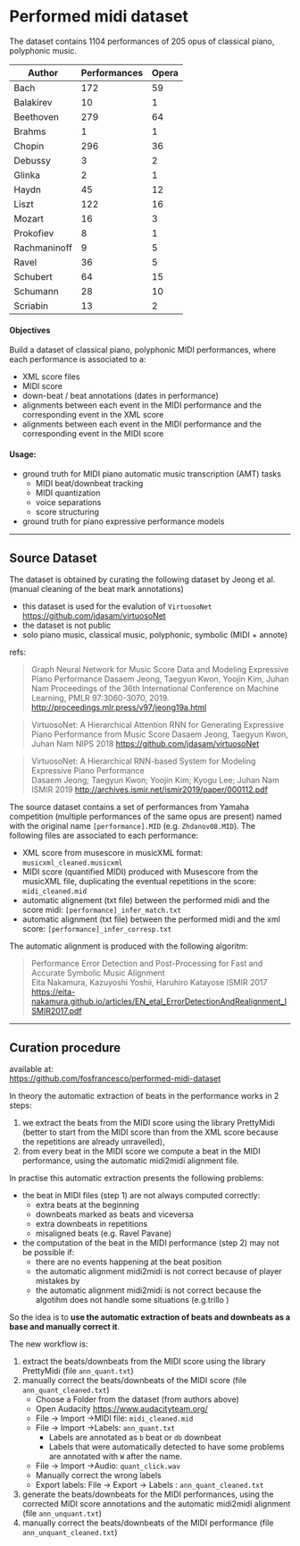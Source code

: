 # Performed midi dataset


The dataset contains 1104 performances of 205 opus of classical piano, polyphonic music.

| Author       	| Performances 	| Opera 	|
|--------------	|--------------	|-------	|
| Bach         	| 172          	| 59    	|
| Balakirev    	| 10           	| 1     	|
| Beethoven    	| 279          	| 64    	|
| Brahms       	| 1            	| 1     	|
| Chopin       	| 296          	| 36    	|
| Debussy      	| 3            	| 2     	|
| Glinka       	| 2            	| 1     	|
| Haydn        	| 45           	| 12    	|
| Liszt        	| 122          	| 16    	|
| Mozart       	| 16           	| 3     	|
| Prokofiev    	| 8            	| 1     	|
| Rachmaninoff 	| 9            	| 5     	|
| Ravel        	| 36           	| 5     	|
| Schubert     	| 64           	| 15    	|
| Schumann     	| 28           	| 10    	|
| Scriabin     	| 13           	| 2     	|


#### Objectives

Build a dataset of classical piano, polyphonic MIDI performances, where each performance is associated to a:
- XML score files 
- MIDI score
- down-beat / beat annotations (dates in performance)
- alignments between each event in the MIDI performance and the corresponding event in the XML score
- alignments between each event in the MIDI performance and the corresponding event in the MIDI score


#### Usage:
- ground truth for MIDI piano automatic music transcription (AMT) tasks
    - MIDI beat/downbeat tracking
    - MIDI quantization
    - voice separations
    - score structuring
- ground truth for piano expressive performance models
    

---
## Source Dataset
The dataset is obtained by curating the following dataset by Jeong et al.
(manual cleaning of the beat mark annotations)


- this dataset is used for the evalution of `VirtuosoNet` 
  https://github.com/jdasam/virtuosoNet
- the dataset is not public
- solo piano music, classical music, polyphonic, symbolic (MIDI + annote)

refs:


> Graph Neural Network for Music Score Data and Modeling Expressive Piano Performance
Dasaem Jeong, Taegyun Kwon, Yoojin Kim, Juhan Nam 
> Proceedings of the 36th International Conference on Machine Learning, PMLR 97:3060-3070, 2019.
> http://proceedings.mlr.press/v97/jeong19a.html


> VirtuosoNet: A Hierarchical Attention RNN for Generating Expressive Piano Performance from Music Score
> Dasaem Jeong, Taegyun Kwon, Juhan Nam
> NIPS 2018
> https://github.com/jdasam/virtuosoNet

> VirtuosoNet: A Hierarchical RNN-based System for Modeling Expressive Piano Performance  
> Dasaem Jeong; Taegyun Kwon; Yoojin Kim; Kyogu Lee; Juhan Nam
> ISMIR 2019
> http://archives.ismir.net/ismir2019/paper/000112.pdf

The source dataset contains a set of performances from Yamaha competition (multiple performances of the same opus are present) named with the original name  `[performance].MID` (e.g.  `Zhdanov08.MID`). The following files are associated to each performance:
- XML score from musescore in musicXML format: `musicxml_cleaned.musicxml` 
- MIDI score (quantified MIDI) produced with Musescore from the musicXML file, duplicating the eventual repetitions in the score: `midi_cleaned.mid`
- automatic alignement (txt file)  between the performed midi and the score midi: `[performance]_infer_match.txt`
- automatic alignment (txt file) between the performed midi and the xml score: `[performance]_infer_corresp.txt`
  
The automatic alignment is produced with the following algoritm:
> Performance Error Detection and Post-Processing for Fast and Accurate Symbolic Music Alignment  
> Eita Nakamura, Kazuyoshi Yoshii, Haruhiro Katayose
> ISMIR 2017
> https://eita-nakamura.github.io/articles/EN_etal_ErrorDetectionAndRealignment_ISMIR2017.pdf

---
## Curation procedure

available at:  
https://github.com/fosfrancesco/performed-midi-dataset

In theory the automatic extraction of beats in the performance works in 2 steps:
1. we extract the beats from the MIDI score using the library PrettyMidi (better to start from the MIDI score than from the XML score because the repetitions are already unravelled),
2. from every beat in the MIDI score we compute a beat in the MIDI performance, using the automatic midi2midi alignment file.

In practise this automatic extraction presents the following problems:
- the beat in MIDI files (step 1) are not always computed correctly:
  - extra beats at the beginning
  - downbeats marked as beats and viceversa
  - extra downbeats in repetitions
  - misaligned beats (e.g. Ravel Pavane)
- the computation of the beat in the MIDI performance (step 2) may not be possible if:
  - there are no events happening at the beat position
  - the automatic alignment midi2midi is not correct because of player mistakes by
  - the automatic alignment midi2midi is not correct because the algotihm does not handle some situations (e.g.trillo )

So the idea is to **use the automatic extraction of beats and downbeats as a base and manually correct it**.

The new workflow is:
1. extract the beats/downbeats from the MIDI score using the library PrettyMidi (file `ann_quant.txt`)
2. manually correct the beats/downbeats of the MIDI score (file `ann_quant_cleaned.txt`)
   - Choose a Folder from the dataset (from authors above)
   - Open Audacity https://www.audacityteam.org/
   - File -> Import ->MIDI file: `midi_cleaned.mid`
   - File -> Import ->Labels: `ann_quant.txt`
      - Labels are annotated as `b` beat or `db` downbeat
      - Labels that were automatically detected to have some problems are annotated with `W` after the name.
   - File -> Import ->Audio: `quant_click.wav`
   - Manually correct the wrong labels
   - Export labels: File -> Export -> Labels : `ann_quant_cleaned.txt`
3. generate the beats/downbeats for the MIDI performances, using the corrected MIDI score annotations and the automatic midi2midi alignment (file `ann_unquant.txt`)
4. manually correct the beats/downbeats of the MIDI performance (file `ann_unquant_cleaned.txt`)

